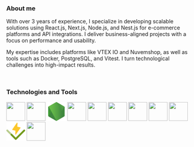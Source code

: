 ### About me

With over 3 years of experience, I specialize in developing scalable solutions using React.js, Next.js, Node.js, and Nest.js for e-commerce platforms and API integrations. I deliver business-aligned projects with a focus on performance and usability.

My expertise includes platforms like VTEX IO and Nuvemshop, as well as tools such as Docker, PostgreSQL, and Vitest. I turn technological challenges into high-impact results.

<br>

<h3>Technologies and Tools</h3>

<div>
  <a href="https://react.dev/"><img src="https://cdn.jsdelivr.net/gh/devicons/devicon/icons/react/react-original.svg" width="50px" height="50px" /></a>
  <a href="https://nextjs.org/"><img src="https://cdn.jsdelivr.net/gh/devicons/devicon/icons/nextjs/nextjs-original.svg" width="50px" height="50px" /></a>
  <a href="https://nodejs.org/en"><img src="https://raw.githubusercontent.com/devicons/devicon/master/icons/nodejs/nodejs-original.svg" width="50px" height="50px" /></a>
  <a href="https://nestjs.com/"><img src="https://upload.wikimedia.org/wikipedia/commons/thumb/a/a8/NestJS.svg/960px-NestJS.svg" width="50px" height="50px" /></a>
  <a href="https://www.docker.com/"><img src="https://cdn.jsdelivr.net/gh/devicons/devicon/icons/docker/docker-original.svg" width="50px" height="50px" /></a>
  <a href="https://www.postgresql.org/"><img src="https://cdn.jsdelivr.net/gh/devicons/devicon/icons/postgresql/postgresql-original.svg" width="50px" height="50px" /></a>
  <a href="https://www.sqlite.org/"><img src="https://cdn.jsdelivr.net/gh/devicons/devicon/icons/sqlite/sqlite-original.svg" width="50px" height="50px" /></a>
  <a href="https://tailwindcss.com/"><img src="https://cdn.jsdelivr.net/gh/devicons/devicon/icons/tailwindcss/tailwindcss-plain.svg" width="50px" height="50px" /></a>
  <a href="https://sass-lang.com/"><img src="https://cdn.jsdelivr.net/gh/devicons/devicon/icons/sass/sass-original.svg" width="50px" height="50px" /></a>
  <a href="https://vitest.dev/"><img src="https://raw.githubusercontent.com/devicons/devicon/master/icons/vitest/vitest-original.svg" width="50px" height="50px" /></a>
  <a href="https://jestjs.io/"><img src="https://cdn.jsdelivr.net/gh/devicons/devicon/icons/jest/jest-plain.svg" width="50px" height="50px" /></a>
</div>
